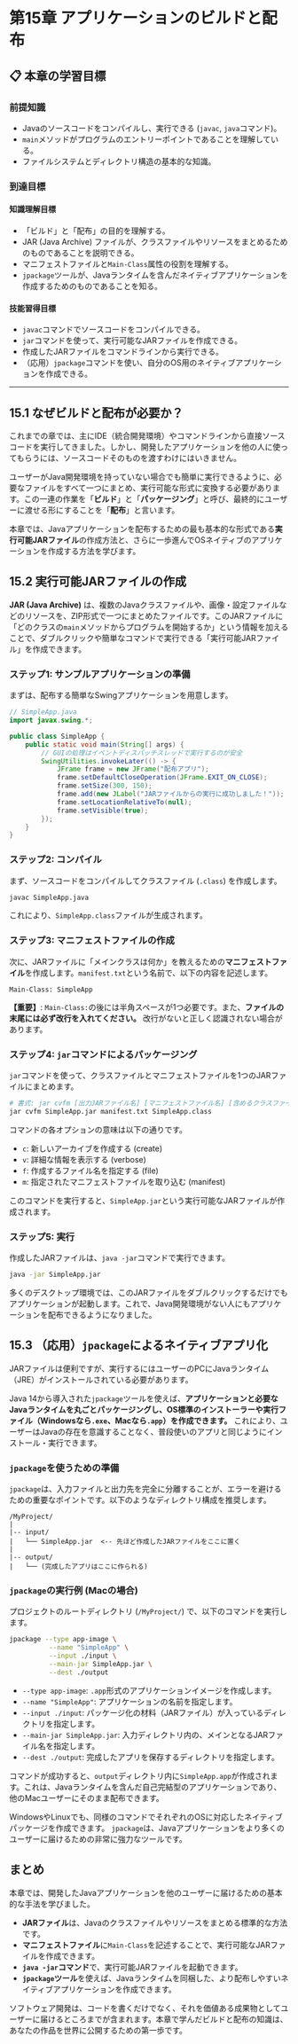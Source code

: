 # 第15章 アプリケーションのビルドと配布

## 📋 本章の学習目標

### 前提知識
- Javaのソースコードをコンパイルし、実行できる (`javac`, `java`コマンド)。
- `main`メソッドがプログラムのエントリーポイントであることを理解している。
- ファイルシステムとディレクトリ構造の基本的な知識。

### 到達目標

#### 知識理解目標
- 「ビルド」と「配布」の目的を理解する。
- JAR (Java Archive) ファイルが、クラスファイルやリソースをまとめるためのものであることを説明できる。
- マニフェストファイルと`Main-Class`属性の役割を理解する。
- `jpackage`ツールが、Javaランタイムを含んだネイティブアプリケーションを作成するためのものであることを知る。

#### 技能習得目標
- `javac`コマンドでソースコードをコンパイルできる。
- `jar`コマンドを使って、実行可能なJARファイルを作成できる。
- 作成したJARファイルをコマンドラインから実行できる。
- （応用）`jpackage`コマンドを使い、自分のOS用のネイティブアプリケーションを作成できる。

---

## 15.1 なぜビルドと配布が必要か？

これまでの章では、主にIDE（統合開発環境）やコマンドラインから直接ソースコードを実行してきました。しかし、開発したアプリケーションを他の人に使ってもらうには、ソースコードそのものを渡すわけにはいきません。

ユーザーがJava開発環境を持っていない場合でも簡単に実行できるように、必要なファイルをすべて一つにまとめ、実行可能な形式に変換する必要があります。この一連の作業を「**ビルド**」と「**パッケージング**」と呼び、最終的にユーザーに渡せる形にすることを「**配布**」と言います。

本章では、Javaアプリケーションを配布するための最も基本的な形式である**実行可能JARファイル**の作成方法と、さらに一歩進んでOSネイティブのアプリケーションを作成する方法を学びます。

## 15.2 実行可能JARファイルの作成

**JAR (Java Archive)** は、複数のJavaクラスファイルや、画像・設定ファイルなどのリソースを、ZIP形式で一つにまとめたファイルです。このJARファイルに「どのクラスの`main`メソッドからプログラムを開始するか」という情報を加えることで、ダブルクリックや簡単なコマンドで実行できる「実行可能JARファイル」を作成できます。

### ステップ1: サンプルアプリケーションの準備

まずは、配布する簡単なSwingアプリケーションを用意します。

```java
// SimpleApp.java
import javax.swing.*;

public class SimpleApp {
    public static void main(String[] args) {
        // GUIの処理はイベントディスパッチスレッドで実行するのが安全
        SwingUtilities.invokeLater(() -> {
            JFrame frame = new JFrame("配布アプリ");
            frame.setDefaultCloseOperation(JFrame.EXIT_ON_CLOSE);
            frame.setSize(300, 150);
            frame.add(new JLabel("JARファイルからの実行に成功しました！"));
            frame.setLocationRelativeTo(null);
            frame.setVisible(true);
        });
    }
}
```

### ステップ2: コンパイル

まず、ソースコードをコンパイルしてクラスファイル (`.class`) を作成します。

```bash
javac SimpleApp.java
```

これにより、`SimpleApp.class`ファイルが生成されます。

### ステップ3: マニフェストファイルの作成

次に、JARファイルに「メインクラスは何か」を教えるための**マニフェストファイル**を作成します。`manifest.txt`という名前で、以下の内容を記述します。

```text
Main-Class: SimpleApp

```

**【重要】**: `Main-Class:`の後には半角スペースが1つ必要です。また、**ファイルの末尾には必ず改行を入れてください。** 改行がないと正しく認識されない場合があります。

### ステップ4: `jar`コマンドによるパッケージング

`jar`コマンドを使って、クラスファイルとマニフェストファイルを1つのJARファイルにまとめます。

```bash
# 書式: jar cvfm [出力JARファイル名] [マニフェストファイル名] [含めるクラスファイル]
jar cvfm SimpleApp.jar manifest.txt SimpleApp.class
```

コマンドの各オプションの意味は以下の通りです。
- `c`: 新しいアーカイブを作成する (create)
- `v`: 詳細な情報を表示する (verbose)
- `f`: 作成するファイル名を指定する (file)
- `m`: 指定されたマニフェストファイルを取り込む (manifest)

このコマンドを実行すると、`SimpleApp.jar`という実行可能なJARファイルが作成されます。

### ステップ5: 実行

作成したJARファイルは、`java -jar`コマンドで実行できます。

```bash
java -jar SimpleApp.jar
```

多くのデスクトップ環境では、このJARファイルをダブルクリックするだけでもアプリケーションが起動します。これで、Java開発環境がない人にもアプリケーションを配布できるようになりました。

## 15.3 （応用）`jpackage`によるネイティブアプリ化

JARファイルは便利ですが、実行するにはユーザーのPCにJavaランタイム（JRE）がインストールされている必要があります。

Java 14から導入された`jpackage`ツールを使えば、**アプリケーションと必要なJavaランタイムを丸ごとパッケージングし、OS標準のインストーラーや実行ファイル（Windowsなら`.exe`、Macなら`.app`）を作成できます。** これにより、ユーザーはJavaの存在を意識することなく、普段使いのアプリと同じようにインストール・実行できます。

### `jpackage`を使うための準備

`jpackage`は、入力ファイルと出力先を完全に分離することが、エラーを避けるための重要なポイントです。以下のようなディレクトリ構成を推奨します。

```
/MyProject/
|
|-- input/
|   └── SimpleApp.jar  <-- 先ほど作成したJARファイルをここに置く
|
|-- output/
|   └── (完成したアプリはここに作られる)
```

### `jpackage`の実行例 (Macの場合)

プロジェクトのルートディレクトリ (`/MyProject/`) で、以下のコマンドを実行します。

```bash
jpackage --type app-image \
          --name "SimpleApp" \
          --input ./input \
          --main-jar SimpleApp.jar \
          --dest ./output
```

- `--type app-image`: `.app`形式のアプリケーションイメージを作成します。
- `--name "SimpleApp"`: アプリケーションの名前を指定します。
- `--input ./input`: パッケージ化の材料（JARファイル）が入っているディレクトリを指定します。
- `--main-jar SimpleApp.jar`: 入力ディレクトリ内の、メインとなるJARファイル名を指定します。
- `--dest ./output`: 完成したアプリを保存するディレクトリを指定します。

コマンドが成功すると、`output`ディレクトリ内に`SimpleApp.app`が作成されます。これは、Javaランタイムを含んだ自己完結型のアプリケーションであり、他のMacユーザーにそのまま配布できます。

WindowsやLinuxでも、同様のコマンドでそれぞれのOSに対応したネイティブパッケージを作成できます。
`jpackage`は、Javaアプリケーションをより多くのユーザーに届けるための非常に強力なツールです。

## まとめ

本章では、開発したJavaアプリケーションを他のユーザーに届けるための基本的な手法を学びました。

- **JARファイル**は、Javaのクラスファイルやリソースをまとめる標準的な方法です。
- **マニフェストファイル**に`Main-Class`を記述することで、実行可能なJARファイルを作成できます。
- **`java -jar`コマンド**で、実行可能JARファイルを起動できます。
- **`jpackage`ツール**を使えば、Javaランタイムを同梱した、より配布しやすいネイティブアプリケーションを作成できます。

ソフトウェア開発は、コードを書くだけでなく、それを価値ある成果物としてユーザーに届けるところまでが含まれます。本章で学んだビルドと配布の知識は、あなたの作品を世界に公開するための第一歩です。
